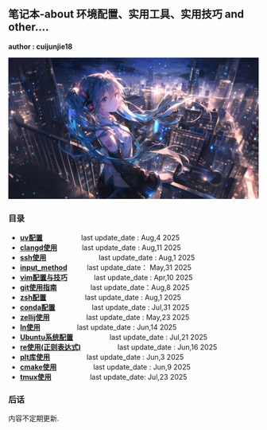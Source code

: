 ## 笔记本-about 环境配置、实用工具、实用技巧 and other....

**author : cuijunjie18**

![初音未来](background/blue_girl.png)

### 目录

- **[uv配置](uv/readme.md)**        &emsp;&emsp;&emsp;&emsp;&emsp;    last update_date : Aug,4 2025
- **[clangd使用](clangd/readme.md)**    &emsp;&emsp;&emsp;    last update_date : Aug,11 2025
- **[ssh使用](ssh/readme.md)**            &emsp;&emsp;&emsp;&emsp;&emsp;&emsp;&emsp;   last update_date : Aug,1 2025
- **[input_method](input_method/readme.md)**  &emsp; &emsp; last update_date： May,31 2025
- **[vim配置与技巧](vim/readme.md)**   &emsp;&emsp; &emsp;     last update_date : Apr,10 2025
- **[git使用指南](git/readme.md)** &emsp;&emsp; &emsp;&emsp; last update_date：Aug,8 2025
- **[zsh配置](zsh/readme.md)**     &emsp;&emsp;&emsp;&emsp;&emsp; last update_date : Aug,1 2025
- **[conda配置](conda/readme.md)** &emsp;&emsp;&emsp;&emsp;&emsp;last update_date : Jul,31 2025
- **[zellij使用](zellij/readme.md)** &emsp;&emsp;&emsp;&emsp;&emsp;last update_date : May,23 2025
- **[ln使用](ln/readme.md)** &emsp;&emsp;&emsp;&emsp;&emsp;last update_date : Jun,14 2025
- **[Ubuntu系统配置](Ubuntu/readme.md)** &emsp;&emsp;&emsp;&emsp;&emsp;last update_date : Jul,21 2025
- **[re使用(正则表达式)](re/readme.md)** &emsp;&emsp;&emsp;&emsp;&emsp;last update_date : Jun,16 2025
- **[plt库使用](plt/readme.md)** &emsp;&emsp;&emsp;&emsp;&emsp;last update_date : Jun,3 2025
- **[cmake使用](cmake/readme.md)**  &emsp;&emsp;&emsp;&emsp;&emsp;last update_date : Jun,9 2025  
- **[tmux使用](tmux/readme.md)** &emsp;&emsp;&emsp;&emsp;&emsp; last update_date: Jul,23 2025

### 后话

内容不定期更新.